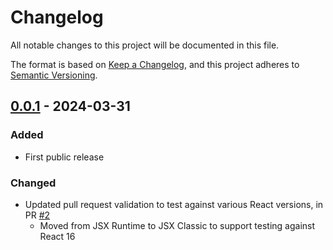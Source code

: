 # Changelog

All notable changes to this project will be documented in this file.

The format is based on [Keep a Changelog](https://keepachangelog.com/en/1.0.0/),
and this project adheres to [Semantic Versioning](https://semver.org/spec/v2.0.0.html).

## [0.0.1] - 2024-03-31

### Added

- First public release

### Changed

- Updated pull request validation to test against various React versions, in PR [#2](https://github.com/compulim/inject-meta-tag/pull/2)
   - Moved from JSX Runtime to JSX Classic to support testing against React 16

[0.0.1]: https://github.com/compulim/inject-meta-tag/releases/tag/v0.0.1
